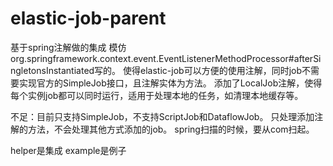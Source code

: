 # elastic-job-parent
基于spring注解做的集成
模仿org.springframework.context.event.EventListenerMethodProcessor#afterSingletonsInstantiated写的。
使得elastic-job可以方便的使用注解，同时job不需要实现官方的SimpleJob接口，且注解实体为方法。
添加了LocalJob注解，使得每个实例job都可以同时运行，适用于处理本地的任务，如清理本地缓存等。

不足：目前只支持SimpleJob，不支持ScriptJob和DataflowJob。
    只处理添加注解的方法，不会处理其他方式添加的job。
    spring扫描的时候，要从com扫起。
    

helper是集成
example是例子
    
